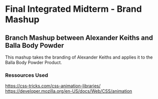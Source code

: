 # Final Integrated Midterm - Brand Mashup
## Branch Mashup between Alexander Keiths and Balla Body Powder

This mashup takes the branding of Alexander Keiths and applies it to the Balla Body Powder Product.

### Ressources Used 
https://css-tricks.com/css-animation-libraries/
https://developer.mozilla.org/en-US/docs/Web/CSS/animation
